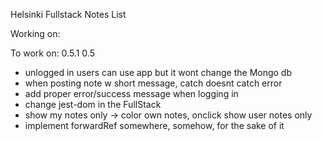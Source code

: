 Helsinki Fullstack Notes List

Working on:

To work on:
0.5.1
0.5
- unlogged in users can use app but it wont change the Mongo db
- when posting note w short message, catch doesnt catch error
- add proper error/success message when logging in
- change jest-dom in the FullStack
- show my notes only -> color own notes, onclick show user notes only
- implement forwardRef somewhere, somehow, for the sake of it